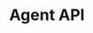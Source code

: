 ---
title: "Agent API"
type: "api-reference"
version: "0.3-dev-preview"
desc: "Embed a mobile chat window in an Android application."
color: "#ee5201"
---